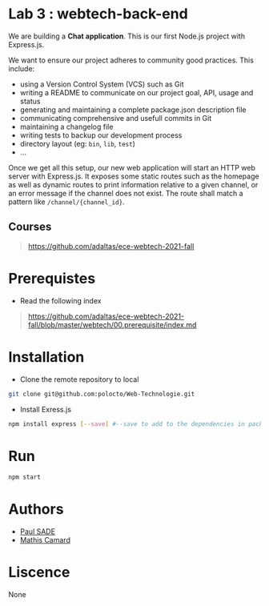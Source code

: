 # Lab 3 : webtech-back-end

We are building a **Chat application**. This is our first Node.js project with Express.js.

We want to ensure our project adheres to community good practices. This include:

- using a Version Control System (VCS) such as Git
- writing a README to communicate on our project goal, API, usage and status
- generating and maintaining a complete package.json description file
- communicating comprehensive and usefull commits in Git
- maintaining a changelog file
- writing tests to backup our development process
- directory layout (eg: `bin`, `lib`, `test`)
- ...

Once we get all this setup, our new web application will start an HTTP web server with Express.js. It exposes some static routes such as the homepage as well as dynamic routes to print information relative to a given channel, or an error message if the channel does not exist. The route shall match a pattern like `/channel/{channel_id}`.
## Courses
> https://github.com/adaltas/ece-webtech-2021-fall

# Prerequistes
- Read the following index
> https://github.com/adaltas/ece-webtech-2021-fall/blob/master/webtech/00.prerequisite/index.md

# Installation
- Clone the remote repository to local
```sh
git clone git@github.com:polocto/Web-Technologie.git
```
- Install Exress.js
```sh
npm install express [--save] #--save to add to the dependencies in package.json
```

# Run
```sh
npm start
```

# Authors
- [Paul SADE](mailto:paul.sade@edu.ece.fr)
- [Mathis Camard](mailto:mathis.camard@edu.ece.fr)

# Liscence
None
